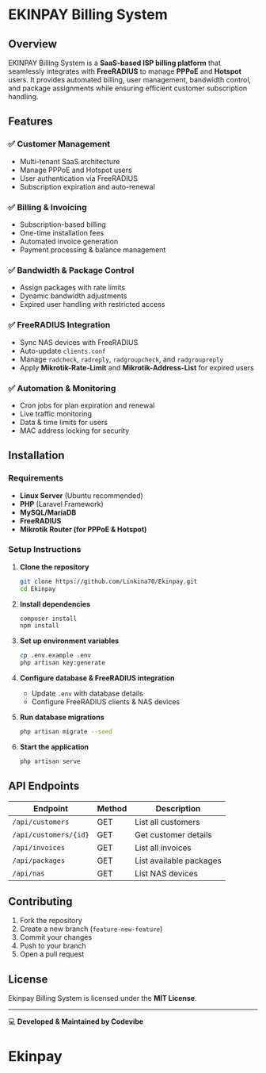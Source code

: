 # EKINPAY Billing System

## Overview
EKINPAY Billing System is a **SaaS-based ISP billing platform** that seamlessly integrates with **FreeRADIUS** to manage **PPPoE** and **Hotspot** users. It provides automated billing, user management, bandwidth control, and package assignments while ensuring efficient customer subscription handling.

## Features
### ✅ **Customer Management**
- Multi-tenant SaaS architecture
- Manage PPPoE and Hotspot users
- User authentication via FreeRADIUS
- Subscription expiration and auto-renewal

### ✅ **Billing & Invoicing**
- Subscription-based billing
- One-time installation fees
- Automated invoice generation
- Payment processing & balance management

### ✅ **Bandwidth & Package Control**
- Assign packages with rate limits
- Dynamic bandwidth adjustments
- Expired user handling with restricted access

### ✅ **FreeRADIUS Integration**
- Sync NAS devices with FreeRADIUS
- Auto-update `clients.conf`
- Manage `radcheck`, `radreply`, `radgroupcheck`, and `radgroupreply`
- Apply **Mikrotik-Rate-Limit** and **Mikrotik-Address-List** for expired users

### ✅ **Automation & Monitoring**
- Cron jobs for plan expiration and renewal
- Live traffic monitoring
- Data & time limits for users
- MAC address locking for security

## Installation
### **Requirements**
- **Linux Server** (Ubuntu recommended)
- **PHP** (Laravel Framework)
- **MySQL/MariaDB**
- **FreeRADIUS**
- **Mikrotik Router (for PPPoE & Hotspot)**

### **Setup Instructions**
1. **Clone the repository**
   ```sh
   git clone https://github.com/Linkina70/Ekinpay.git
   cd Ekinpay
   ```
2. **Install dependencies**
   ```sh
   composer install
   npm install
   ```
3. **Set up environment variables**
   ```sh
   cp .env.example .env
   php artisan key:generate
   ```
4. **Configure database & FreeRADIUS integration**
   - Update `.env` with database details
   - Configure FreeRADIUS clients & NAS devices

5. **Run database migrations**
   ```sh
   php artisan migrate --seed
   ```
6. **Start the application**
   ```sh
   php artisan serve
   ```

## API Endpoints
| Endpoint                 | Method | Description                  |
|-------------------------|--------|------------------------------|
| `/api/customers`        | GET    | List all customers           |
| `/api/customers/{id}`   | GET    | Get customer details         |
| `/api/invoices`         | GET    | List all invoices            |
| `/api/packages`         | GET    | List available packages      |
| `/api/nas`              | GET    | List NAS devices             |

## Contributing
1. Fork the repository
2. Create a new branch (`feature-new-feature`)
3. Commit your changes
4. Push to your branch
5. Open a pull request

## License
Ekinpay Billing System is licensed under the **MIT License**.

---
💻 **Developed & Maintained by Codevibe**

# Ekinpay
